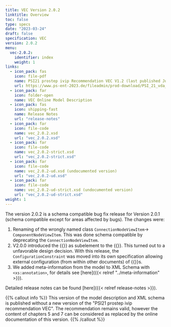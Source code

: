 ```yaml
---
title: VEC Version 2.0.2
linktitle: Overview
toc: false
type: specs
date: "2023-03-24"
draft: false
specification: VEC
version: 2.0.2
menu:
  vec-2.0.2:
    identifier: index
    weight: 1
links:
  - icon_pack: fas
    icon: file-pdf
    name: PSI21 prostep ivip Recommendation VEC V1.2 (last published June 2020 with VEC Schema Version 1.2.0)
    url: https://www.ps-ent-2023.de/fileadmin/prod-download/PSI_21_vda_4968_VEC_Specification_v1.2_pub_RZ.pdf
  - icon_pack: far
    icon: folder-open
    name: VEC Online Model Description
  - icon_pack: fas
    icon: shipping-fast
    name: Release Notes
    url: "release-notes"
  - icon_pack: far
    icon: file-code
    name: vec_2.0.2.xsd
    url: "vec_2.0.2.xsd"
  - icon_pack: far
    icon: file-code
    name: vec_2.0.2-strict.xsd
    url: "vec_2.0.2-strict.xsd"
  - icon_pack: far
    icon: file-code
    name: vec_2.0.2-ud.xsd (undocumented version)
    url: "vec_2.0.2-ud.xsd"
  - icon_pack: far
    icon: file-code
    name: vec_2.0.2-ud-strict.xsd (undocumented version)
    url: "vec_2.0.2-ud-strict.xsd"
weight: 1
---
```

The version 2.0.2 is a schema compatible bug fix release for Version 2.0.1 (schema compatible except for areas affected by bugs). The changes were:

1. Renaming of the wrongly named class `ConnectionNodeViewItem`-> `ComponentNodeViewItem`. This was done schema compatible by deprecating the `ConnectionNodeViewItem`.
2. V2.0.0 introduced the {{<vec-class ConfigurationConstraint >}} as subelement to the {{<vec-class ConfigurableElement>}}. This turned out to a unfavorable design decision. With this release, the `ConfigurationConstraint` was moved into its own specification allowing external configuration (from within other documents) of {{<vec-class ConfigurableElement>}}s.
3. We added meta-information from the model to XML Schema with `<xs:annotation>`, for details see [here]({{< relref "../meta-information" >}}). 

Detailed release notes can be found [here]({{< relref release-notes >}}).

{{% callout info %}}
This version of the model description and XML schema is published without a new version of the "PSI21 prostep ivip recommendation VEC". The recommendation remains valid, however the content of chapters 5 and 7 can be considered as replaced by the online documentation of this version.
{{% /callout %}}


